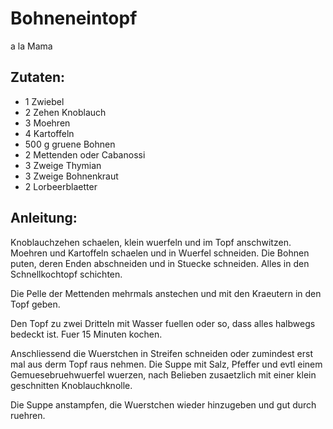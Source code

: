 Bohneneintopf
===
a la Mama

Zutaten:
---
- 1  Zwiebel
- 2 Zehen Knoblauch
- 3  Moehren
- 4  Kartoffeln
- 500 g gruene Bohnen
- 2  Mettenden oder Cabanossi
- 3 Zweige Thymian
- 3 Zweige Bohnenkraut
- 2  Lorbeerblaetter

Anleitung:
---
Knoblauchzehen schaelen, klein wuerfeln und im Topf anschwitzen. Moehren und Kartoffeln schaelen und in Wuerfel schneiden. Die Bohnen puten, deren Enden abschneiden und in Stuecke schneiden. Alles in den Schnellkochtopf schichten.

Die Pelle der Mettenden mehrmals anstechen und mit den Kraeutern in den Topf geben.

Den Topf zu zwei Dritteln mit Wasser fuellen oder so, dass alles halbwegs bedeckt ist. Fuer 15 Minuten kochen.

Anschliessend die Wuerstchen in Streifen schneiden oder zumindest erst mal aus derm Topf raus nehmen. Die Suppe mit Salz, Pfeffer und evtl einem Gemuesebruehwuerfel wuerzen, nach Belieben zusaetzlich mit einer klein geschnitten Knoblauchknolle.

Die Suppe anstampfen, die Wuerstchen wieder hinzugeben und gut durch ruehren.